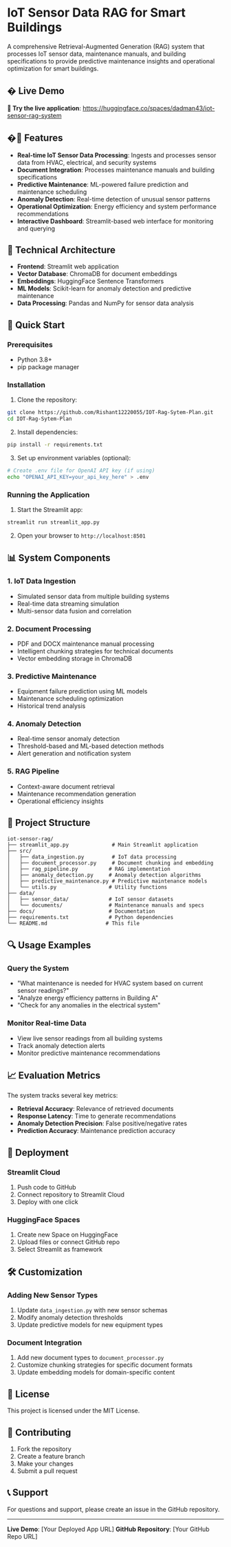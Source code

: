 # IoT Sensor Data RAG for Smart Buildings

A comprehensive Retrieval-Augmented Generation (RAG) system that processes IoT sensor data, maintenance manuals, and building specifications to provide predictive maintenance insights and operational optimization for smart buildings.

## � Live Demo

**🚀 Try the live application**: https://huggingface.co/spaces/dadman43/iot-sensor-rag-system

## �🏢 Features

- **Real-time IoT Sensor Data Processing**: Ingests and processes sensor data from HVAC, electrical, and security systems
- **Document Integration**: Processes maintenance manuals and building specifications
- **Predictive Maintenance**: ML-powered failure prediction and maintenance scheduling
- **Anomaly Detection**: Real-time detection of unusual sensor patterns
- **Operational Optimization**: Energy efficiency and system performance recommendations
- **Interactive Dashboard**: Streamlit-based web interface for monitoring and querying

## 🔧 Technical Architecture

- **Frontend**: Streamlit web application
- **Vector Database**: ChromaDB for document embeddings
- **Embeddings**: HuggingFace Sentence Transformers
- **ML Models**: Scikit-learn for anomaly detection and predictive maintenance
- **Data Processing**: Pandas and NumPy for sensor data analysis

## 🚀 Quick Start

### Prerequisites

- Python 3.8+
- pip package manager

### Installation

1. Clone the repository:
```bash
git clone https://github.com/Rishant12220055/IOT-Rag-Sytem-Plan.git
cd IOT-Rag-Sytem-Plan
```

2. Install dependencies:
```bash
pip install -r requirements.txt
```

3. Set up environment variables (optional):
```bash
# Create .env file for OpenAI API key (if using)
echo "OPENAI_API_KEY=your_api_key_here" > .env
```

### Running the Application

1. Start the Streamlit app:
```bash
streamlit run streamlit_app.py
```

2. Open your browser to `http://localhost:8501`

## 📊 System Components

### 1. IoT Data Ingestion
- Simulated sensor data from multiple building systems
- Real-time data streaming simulation
- Multi-sensor data fusion and correlation

### 2. Document Processing
- PDF and DOCX maintenance manual processing
- Intelligent chunking strategies for technical documents
- Vector embedding storage in ChromaDB

### 3. Predictive Maintenance
- Equipment failure prediction using ML models
- Maintenance scheduling optimization
- Historical trend analysis

### 4. Anomaly Detection
- Real-time sensor anomaly detection
- Threshold-based and ML-based detection methods
- Alert generation and notification system

### 5. RAG Pipeline
- Context-aware document retrieval
- Maintenance recommendation generation
- Operational efficiency insights

## 📁 Project Structure

```
iot-sensor-rag/
├── streamlit_app.py              # Main Streamlit application
├── src/
│   ├── data_ingestion.py         # IoT data processing
│   ├── document_processor.py     # Document chunking and embedding
│   ├── rag_pipeline.py          # RAG implementation
│   ├── anomaly_detection.py     # Anomaly detection algorithms
│   ├── predictive_maintenance.py # Predictive maintenance models
│   └── utils.py                 # Utility functions
├── data/
│   ├── sensor_data/             # IoT sensor datasets
│   └── documents/               # Maintenance manuals and specs
├── docs/                        # Documentation
├── requirements.txt             # Python dependencies
└── README.md                   # This file
```

## 🔍 Usage Examples

### Query the System
- "What maintenance is needed for HVAC system based on current sensor readings?"
- "Analyze energy efficiency patterns in Building A"
- "Check for any anomalies in the electrical system"

### Monitor Real-time Data
- View live sensor readings from all building systems
- Track anomaly detection alerts
- Monitor predictive maintenance recommendations

## 📈 Evaluation Metrics

The system tracks several key metrics:
- **Retrieval Accuracy**: Relevance of retrieved documents
- **Response Latency**: Time to generate recommendations
- **Anomaly Detection Precision**: False positive/negative rates
- **Prediction Accuracy**: Maintenance prediction accuracy

## 🚀 Deployment

### Streamlit Cloud
1. Push code to GitHub
2. Connect repository to Streamlit Cloud
3. Deploy with one click

### HuggingFace Spaces
1. Create new Space on HuggingFace
2. Upload files or connect GitHub repo
3. Select Streamlit as framework

## 🛠️ Customization

### Adding New Sensor Types
1. Update `data_ingestion.py` with new sensor schemas
2. Modify anomaly detection thresholds
3. Update predictive models for new equipment types

### Document Integration
1. Add new document types to `document_processor.py`
2. Customize chunking strategies for specific document formats
3. Update embedding models for domain-specific content

## 📝 License

This project is licensed under the MIT License.

## 🤝 Contributing

1. Fork the repository
2. Create a feature branch
3. Make your changes
4. Submit a pull request

## 📞 Support

For questions and support, please create an issue in the GitHub repository.

---

**Live Demo**: [Your Deployed App URL]
**GitHub Repository**: [Your GitHub Repo URL]
